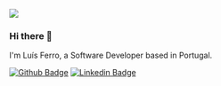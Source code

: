 ![](https://komarev.com/ghpvc/?username=luferro&style=for-the-badge)

### Hi there 👋
I'm Luís Ferro, a Software Developer based in Portugal. 

[![Github Badge](https://img.shields.io/badge/-Github-grey?style=for-the-badge&logo=Github)](https://github.com/luferro)
[![Linkedin Badge](https://img.shields.io/badge/-LinkedIn-blue?style=for-the-badge&logo=LinkedIn)](https://www.linkedin.com/in/luis-ferro/)
